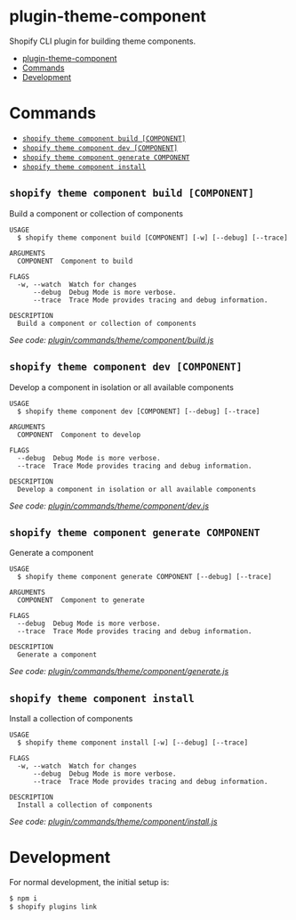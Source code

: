 # plugin-theme-component

Shopify CLI plugin for building theme components.

<!-- toc -->
* [plugin-theme-component](#plugin-theme-component)
* [Commands](#commands)
* [Development](#development)
<!-- tocstop -->

# Commands

<!-- commands -->
* [`shopify theme component build [COMPONENT]`](#shopify-theme-component-build-component)
* [`shopify theme component dev [COMPONENT]`](#shopify-theme-component-dev-component)
* [`shopify theme component generate COMPONENT`](#shopify-theme-component-generate-component)
* [`shopify theme component install`](#shopify-theme-component-install)

## `shopify theme component build [COMPONENT]`

Build a component or collection of components

```
USAGE
  $ shopify theme component build [COMPONENT] [-w] [--debug] [--trace]

ARGUMENTS
  COMPONENT  Component to build

FLAGS
  -w, --watch  Watch for changes
      --debug  Debug Mode is more verbose.
      --trace  Trace Mode provides tracing and debug information.

DESCRIPTION
  Build a component or collection of components
```

_See code: [plugin/commands/theme/component/build.js](https://github.com/archetype-themes/plugin-theme-component/blob/v2.1.1/plugin/commands/theme/component/build.js)_

## `shopify theme component dev [COMPONENT]`

Develop a component in isolation or all available components

```
USAGE
  $ shopify theme component dev [COMPONENT] [--debug] [--trace]

ARGUMENTS
  COMPONENT  Component to develop

FLAGS
  --debug  Debug Mode is more verbose.
  --trace  Trace Mode provides tracing and debug information.

DESCRIPTION
  Develop a component in isolation or all available components
```

_See code: [plugin/commands/theme/component/dev.js](https://github.com/archetype-themes/plugin-theme-component/blob/v2.1.1/plugin/commands/theme/component/dev.js)_

## `shopify theme component generate COMPONENT`

Generate a component

```
USAGE
  $ shopify theme component generate COMPONENT [--debug] [--trace]

ARGUMENTS
  COMPONENT  Component to generate

FLAGS
  --debug  Debug Mode is more verbose.
  --trace  Trace Mode provides tracing and debug information.

DESCRIPTION
  Generate a component
```

_See code: [plugin/commands/theme/component/generate.js](https://github.com/archetype-themes/plugin-theme-component/blob/v2.1.1/plugin/commands/theme/component/generate.js)_

## `shopify theme component install`

Install a collection of components

```
USAGE
  $ shopify theme component install [-w] [--debug] [--trace]

FLAGS
  -w, --watch  Watch for changes
      --debug  Debug Mode is more verbose.
      --trace  Trace Mode provides tracing and debug information.

DESCRIPTION
  Install a collection of components
```

_See code: [plugin/commands/theme/component/install.js](https://github.com/archetype-themes/plugin-theme-component/blob/v2.1.1/plugin/commands/theme/component/install.js)_
<!-- commandsstop -->

# Development

For normal development, the initial setup is:

```sh
$ npm i
$ shopify plugins link
```

